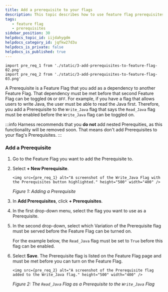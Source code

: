 ```yaml
---
title: Add a prerequisite to your flags
description: This topic describes how to use feature flag prerequisites to enable or disable features based on different flag states.
tags: 
   - feature flag
   - prerequisites
sidebar_position: 30
helpdocs_topic_id: iijdahygdm
helpdocs_category_id: jqfkw27d3u
helpdocs_is_private: false
helpdocs_is_published: true
---
```

```mdx-code-block
import pre_req_1 from './static/3-add-prerequisites-to-feature-flag-02.png'
import pre_req_2 from './static/3-add-prerequisites-to-feature-flag-03.png'
```

A Prerequisite is a Feature Flag that you add as a dependency to another Feature Flag. That dependency must be met before that second Feature Flag can be toggled `ON` or `OFF`. For example, if you have a flag that allows users to write Java, the user must be able to read the Java first. Therefore, you add a Prerequisite to the `Write_Java` flag that says the `Read_Java` flag must be enabled before the `Write_Java` flag can be toggled on. 

:::info
Harness recommends that you **do not** add nested Prerequities, as this functionality will be removed soon. That means don't add Prerequisites to your flag's Prerequisites.
::: 

### Add a Prerequisite

1. Go to the Feature Flag you want to add the Prerequisite to.
1. Select **+ New Prerequisite**.

   ```mdx-code-block
   <img src={pre_req_1} alt="A screenshot of the Write_Java Flag with the Prerequisites button highlighted." height="500" width="400" />
   ```

   *Figure 1: Adding a Prerequisite*

1. In **Add Prerequisites**, click **+ Prerequisites**.
1. In the first drop-down menu, select the flag you want to use as a Prerequisite.
1. In the second drop-down, select which Variation of the Prerequisite flag must be served before the Feature Flag can be turned on. 

   For the example below, the `Read_Java` flag must be set to `True` before this flag can be enabled.
1. Select **Save**. The Prerequisite flag is listed on the Feature Flag page and must be met before you can turn on the Feature Flag.

   ```mdx-code-block
   <img src={pre_req_2} alt="A screenshot of the Prerequisite flag added to the Write_Java flag." height="500" width="400" />
   ```
   *Figure 2: The `Read_Java` Flag as a Prerequisite to the `Write_Java` Flag*

